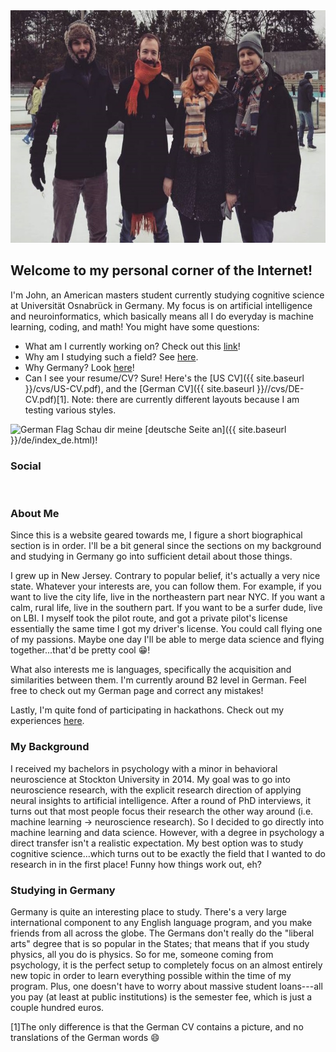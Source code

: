 <!---![Picture of me ice skating]({{ site.baseurl }}/imgs/ice.jpg =200x100)-->
<img src="/imgs/ice.jpg" alt="Picture of me ice skating" width="625" height="372">

## Welcome to my personal corner of the Internet!

I'm John, an American masters student currently studying cognitive science at Universität Osnabrück in Germany.  My focus is on artificial intelligence and neuroinformatics, which basically means all I do everyday is machine learning, coding, and math!  You might have some questions:
- What am I currently working on? Check out this [link](projects.md)!
- Why am I studying such a field? See [here](#background).
- Why Germany? Look [here](#germany)!
- Can I see your resume/CV? Sure! Here's the [US CV]({{ site.baseurl }}/cvs/US-CV.pdf), and the [German CV]({{ site.baseurl }}//cvs/DE-CV.pdf)[1]. Note: there are currently different layouts because I am testing various styles.

<img src="https://www.emojibase.com/resources/img/emojis/apple/x1f1e9-1f1ea.png.pagespeed.ic.28ILUmFUmf.webp" alt="German Flag" width="20" height="20"> Schau dir meine [deutsche Seite an]({{ site.baseurl }}/de/index_de.html)!

<body>
  <div class="index-wrapper">
    <div class="aside">
      <div class="info-card">
        <h3>Social</h3>
        <a href="https://www.linkedin.com/in/johnberroa/" target="_blank"><img src="https://cedcn.org/wp-content/themes/cedcn/images/icon-linkedin.svg" alt="" width="25"/></a>
        <a href="https://github.com/johnberroa/" target="_blank"><img src="https://www.freefavicon.com/freefavicons/icons/github-152-289345.png" alt="" width="22"/></a>
        <a href="https://www.instagram.com/mygermanreise/" target="_blank"><img src="https://instagram-brand.com/wp-content/uploads/2016/11/app-icon2.png" alt="" width="22"/></a>
      </div>
      <div id="particles-js"></div>
    </div>
  </div>
</body>

### About Me
Since this is a website geared towards me, I figure a short biographical section is in order.  I'll be a bit general since the sections on my background and studying in Germany go into sufficient detail about those things.

I grew up in New Jersey.  Contrary to popular belief, it's actually a very nice state.  Whatever your interests are, you can follow them.  For example, if you want to live the city life, live in the northeastern part near NYC.  If you want a calm, rural life, live in the southern part.  If you want to be a surfer dude, live on LBI.  I myself took the pilot route, and got a private pilot's license essentially the same time I got my driver's license.  You could call flying one of my passions.  Maybe one day I'll be able to merge data science and flying together...that'd be pretty cool :grin:!  

What also interests me is languages, specifically the acquisition and similarities between them.  I'm currently around B2 level in German.  Feel free to check out my German page and correct any mistakes!

Lastly, I'm quite fond of participating in hackathons.  Check out my experiences [here](hackathons.md).

### <a name="background"></a>My Background
I received my bachelors in psychology with a minor in behavioral neuroscience at Stockton University in 2014.  My goal was to go into neuroscience research, with the explicit research direction of applying neural insights to artificial intelligence.  After a round of PhD interviews, it turns out that most people focus their research the other way around (i.e. machine learning -> neuroscience research).  So I decided to go directly into machine learning and data science.  However, with a degree in psychology a direct transfer isn't a realistic expectation.  My best option was to study cognitive science...which turns out to be exactly the field that I wanted to do research in in the first place!  Funny how things work out, eh?

### <a name="germany"></a>Studying in Germany
Germany is quite an interesting place to study.  There's a very large international component to any English language program, and you make friends from all across the globe.  The Germans don't really do the "liberal arts" degree that is so popular in the States; that means that if you study physics, all you do is physics.  So for me, someone coming from psychology, it is the perfect setup to completely focus on an almost entirely new topic in order to learn everything possible within the time of my program.  Plus, one doesn't have to worry about massive student loans---all you pay (at least at public institutions) is the semester fee, which is just a couple hundred euros.  


[1]The only difference is that the German CV contains a picture, and no translations of the German words :smile:
